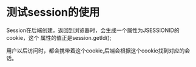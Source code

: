 # 测试session的使用
Session在后端创建，返回到浏览器时，会生成一个属性为JSESSIONID的cookie，这个
属性的值正是session.getId();

用户以后访问时，都会携带着这个cookie,后端会根据这个cookie找到对应的会话。